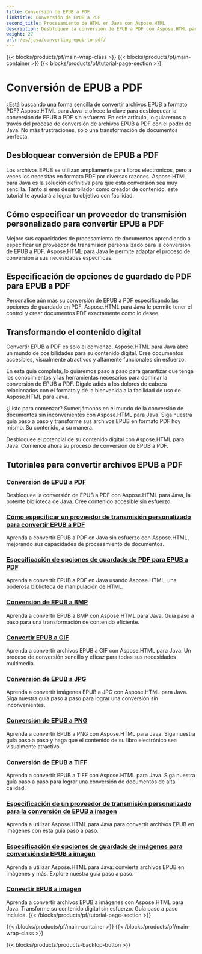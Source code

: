 ```yaml
---
title: Conversión de EPUB a PDF
linktitle: Conversión de EPUB a PDF
second_title: Procesamiento de HTML en Java con Aspose.HTML
description: Desbloquee la conversión de EPUB a PDF con Aspose.HTML para Java, la potente biblioteca de Java. Cree contenido accesible sin esfuerzo.
weight: 27
url: /es/java/converting-epub-to-pdf/
---
```


{{< blocks/products/pf/main-wrap-class >}}
{{< blocks/products/pf/main-container >}}
{{< blocks/products/pf/tutorial-page-section >}}

# Conversión de EPUB a PDF


¿Está buscando una forma sencilla de convertir archivos EPUB a formato PDF? Aspose.HTML para Java le ofrece la clave para desbloquear la conversión de EPUB a PDF sin esfuerzo. En este artículo, lo guiaremos a través del proceso de conversión de archivos EPUB a PDF con el poder de Java. No más frustraciones, solo una transformación de documentos perfecta.

## Desbloquear conversión de EPUB a PDF

Los archivos EPUB se utilizan ampliamente para libros electrónicos, pero a veces los necesitas en formato PDF por diversas razones. Aspose.HTML para Java es la solución definitiva para que esta conversión sea muy sencilla. Tanto si eres desarrollador como creador de contenido, este tutorial te ayudará a lograr tu objetivo con facilidad.

## Cómo especificar un proveedor de transmisión personalizado para convertir EPUB a PDF

Mejore sus capacidades de procesamiento de documentos aprendiendo a especificar un proveedor de transmisión personalizado para la conversión de EPUB a PDF. Aspose.HTML para Java le permite adaptar el proceso de conversión a sus necesidades específicas.

## Especificación de opciones de guardado de PDF para EPUB a PDF

Personalice aún más su conversión de EPUB a PDF especificando las opciones de guardado en PDF. Aspose.HTML para Java le permite tener el control y crear documentos PDF exactamente como lo desee.

## Transformando el contenido digital

Convertir EPUB a PDF es solo el comienzo. Aspose.HTML para Java abre un mundo de posibilidades para su contenido digital. Cree documentos accesibles, visualmente atractivos y altamente funcionales sin esfuerzo.

En esta guía completa, lo guiaremos paso a paso para garantizar que tenga los conocimientos y las herramientas necesarios para dominar la conversión de EPUB a PDF. Dígale adiós a los dolores de cabeza relacionados con el formato y dé la bienvenida a la facilidad de uso de Aspose.HTML para Java.

¿Listo para comenzar? Sumerjámonos en el mundo de la conversión de documentos sin inconvenientes con Aspose.HTML para Java. Siga nuestra guía paso a paso y transforme sus archivos EPUB en formato PDF hoy mismo. Su contenido, a su manera.

Desbloquee el potencial de su contenido digital con Aspose.HTML para Java. Comience ahora su proceso de conversión de EPUB a PDF.
## Tutoriales para convertir archivos EPUB a PDF
### [Conversión de EPUB a PDF](./convert-epub-to-pdf/)
Desbloquee la conversión de EPUB a PDF con Aspose.HTML para Java, la potente biblioteca de Java. Cree contenido accesible sin esfuerzo.
### [Cómo especificar un proveedor de transmisión personalizado para convertir EPUB a PDF](./convert-epub-to-pdf-specify-custom-stream-provider/)
Aprenda a convertir EPUB a PDF en Java sin esfuerzo con Aspose.HTML, mejorando sus capacidades de procesamiento de documentos.
### [Especificación de opciones de guardado de PDF para EPUB a PDF](./convert-epub-to-pdf-specify-pdf-save-options/)
Aprenda a convertir EPUB a PDF en Java usando Aspose.HTML, una poderosa biblioteca de manipulación de HTML.
### [Conversión de EPUB a BMP](./convert-epub-to-bmp/)
Aprenda a convertir EPUB a BMP con Aspose.HTML para Java. Guía paso a paso para una transformación de contenido eficiente.
### [Convertir EPUB a GIF](./convert-epub-to-gif/)
Aprenda a convertir archivos EPUB a GIF con Aspose.HTML para Java. Un proceso de conversión sencillo y eficaz para todas sus necesidades multimedia.
### [Conversión de EPUB a JPG](./convert-epub-to-jpg/)
Aprenda a convertir imágenes EPUB a JPG con Aspose.HTML para Java. Siga nuestra guía paso a paso para lograr una conversión sin inconvenientes.
### [Conversión de EPUB a PNG](./convert-epub-to-png/)
Aprenda a convertir EPUB a PNG con Aspose.HTML para Java. Siga nuestra guía paso a paso y haga que el contenido de su libro electrónico sea visualmente atractivo.
### [Conversión de EPUB a TIFF](./convert-epub-to-tiff/)
Aprenda a convertir EPUB a TIFF con Aspose.HTML para Java. Siga nuestra guía paso a paso para lograr una conversión de documentos de alta calidad.
### [Especificación de un proveedor de transmisión personalizado para la conversión de EPUB a imagen](./convert-epub-to-image-specify-custom-stream-provider/)
Aprenda a utilizar Aspose.HTML para Java para convertir archivos EPUB en imágenes con esta guía paso a paso.
### [Especificación de opciones de guardado de imágenes para conversión de EPUB a imagen](./convert-epub-to-image-specify-image-save-options/)
Aprenda a utilizar Aspose.HTML para Java: convierta archivos EPUB en imágenes y más. Explore nuestra guía paso a paso.
### [Convertir EPUB a imagen](./convert-epub-to-image/)
Aprenda a convertir archivos EPUB a imágenes con Aspose.HTML para Java. Transforme su contenido digital sin esfuerzo. Guía paso a paso incluida.
{{< /blocks/products/pf/tutorial-page-section >}}

{{< /blocks/products/pf/main-container >}}
{{< /blocks/products/pf/main-wrap-class >}}

{{< blocks/products/products-backtop-button >}}
